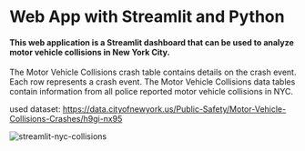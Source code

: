 # Web App with Streamlit and Python
#### This web application is a Streamlit dashboard that can be used to analyze motor vehicle collisions in New York City.

The Motor Vehicle Collisions crash table contains details on the crash event. Each row represents a crash event. The Motor Vehicle Collisions data tables contain information from all police reported motor vehicle collisions in NYC.

used dataset:
https://data.cityofnewyork.us/Public-Safety/Motor-Vehicle-Collisions-Crashes/h9gi-nx95


![streamlit-nyc-collisions](streamlit-nyc-collisions.gif)

